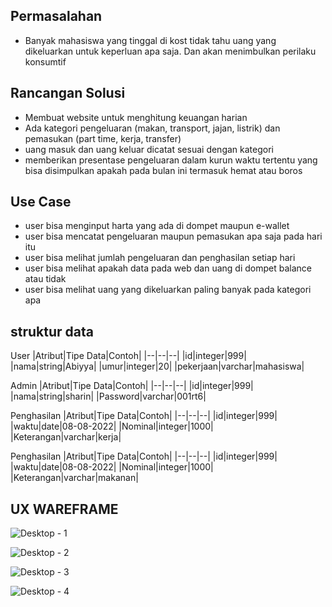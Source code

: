 ## Permasalahan
-	Banyak mahasiswa yang tinggal di kost tidak tahu uang yang dikeluarkan untuk keperluan apa saja. Dan akan menimbulkan perilaku konsumtif

## Rancangan Solusi
-	Membuat website untuk menghitung keuangan harian
-	Ada kategori pengeluaran (makan, transport, jajan, listrik) dan pemasukan (part time, kerja, transfer)
-	uang masuk dan uang keluar dicatat sesuai dengan kategori
-	memberikan presentase pengeluaran dalam kurun waktu tertentu yang bisa disimpulkan apakah pada bulan ini termasuk hemat atau boros

## Use Case
-	user bisa menginput harta yang ada di dompet maupun e-wallet
-	user bisa mencatat pengeluaran maupun pemasukan apa saja pada hari itu
-	user bisa melihat jumlah pengeluaran dan penghasilan setiap hari
-	user bisa melihat apakah data pada web dan uang di dompet balance atau tidak
-	user bisa melihat uang yang dikeluarkan paling banyak pada kategori apa

## struktur data

User
|Atribut|Tipe Data|Contoh|
|--|--|--|
|id|integer|999|
|nama|string|Abiyya|
|umur|integer|20|
|pekerjaan|varchar|mahasiswa|


Admin
|Atribut|Tipe Data|Contoh|
|--|--|--|
|id|integer|999|
|nama|string|sharin|
|Password|varchar|001rt6|

Penghasilan
|Atribut|Tipe Data|Contoh|
|--|--|--|
|id|integer|999|
|waktu|date|08-08-2022|
|Nominal|integer|1000|
|Keterangan|varchar|kerja|

Penghasilan
|Atribut|Tipe Data|Contoh|
|--|--|--|
|id|integer|999|
|waktu|date|08-08-2022|
|Nominal|integer|1000|
|Keterangan|varchar|makanan|

## UX WAREFRAME

![Desktop - 1](https://user-images.githubusercontent.com/82722477/189568794-0a35bb88-d248-41a5-b3fb-a207beced63c.png)

![Desktop - 2](https://user-images.githubusercontent.com/82722477/189568825-e3bff4fc-dbc8-4a83-8af9-0f4443aa158d.png)

![Desktop - 3](https://user-images.githubusercontent.com/82722477/189568837-86ed9a33-72a6-46e0-8bd1-b40537861209.png)

![Desktop - 4](https://user-images.githubusercontent.com/82722477/189568948-45696783-1544-4fd3-98bd-ecac2043d7ce.png)
